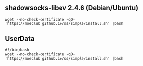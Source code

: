 ## shadowsocks-libev 2.4.6  (Debian/Ubuntu)
```
wget --no-check-certificate -qO- 'https://moeclub.github.io/ss/simple/install.sh' |bash 

```
## UserData
```
#!/bin/bash
wget --no-check-certificate -qO- 'https://moeclub.github.io/ss/simple/install.sh' |bash

```
